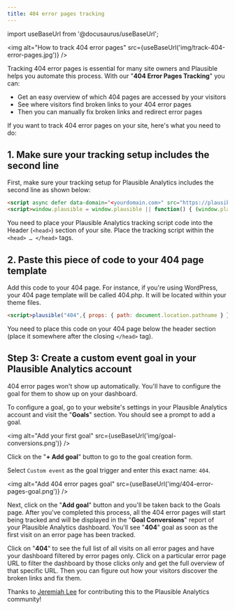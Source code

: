```yaml
---
title: 404 error pages tracking
---
```


import useBaseUrl from '@docusaurus/useBaseUrl';

<img alt="How to track 404 error pages" src={useBaseUrl('img/track-404-error-pages.jpg')} />

Tracking 404 error pages is essential for many site owners and Plausible helps you automate this process. With our "**404 Error Pages Tracking**" you can:

* Get an easy overview of which 404 pages are accessed by your visitors
* See where visitors find broken links to your 404 error pages 
* Then you can manually fix broken links and redirect error pages

If you want to track 404 error pages on your site, here's what you need to do:

## 1. Make sure your tracking setup includes the second line

First, make sure your tracking setup for Plausible Analytics includes the second line as shown below:

```html
<script async defer data-domain="<yourdomain.com>" src="https://plausible.io/js/plausible.js"></script>
<script>window.plausible = window.plausible || function() { (window.plausible.q = window.plausible.q || []).push(arguments) }</script>
```

You need to place your Plausible Analytics tracking script code into the Header (`<head>`) section of your site. Place the tracking script within the `<head> … </head>` tags.

## 2. Paste this piece of code to your 404 page template

Add this code to your 404 page. For instance, if you're using WordPress, your 404 page template will be called 404.php. It will be located within your theme files.

```html
<script>plausible("404",{ props: { path: document.location.pathname } });</script>
```

You need to place this code on your 404 page below the header section (place it somewhere after the closing `</head>` tag).

## Step 3: Create a custom event goal in your Plausible Analytics account

404 error pages won't show up automatically. You'll have to configure the goal for them to show up on your dashboard.

To configure a goal, go to your website's settings in your Plausible Analytics account and visit the "**Goals**" section. You should see a prompt to add a goal.

<img alt="Add your first goal" src={useBaseUrl('img/goal-conversions.png')} />

Click on the "**+ Add goal**" button to go to the goal creation form.

Select `Custom event` as the goal trigger and enter this exact name: `404`.

<img alt="Add 404 error pages goal" src={useBaseUrl('img/404-error-pages-goal.png')} />

Next, click on the "**Add goal**" button and you'll be taken back to the Goals page. After you've completed this process, all the 404 error pages will start being tracked and will be displayed in the "**Goal Conversions**" report of your Plausible Analytics dashboard. You'll see "**404**" goal as soon as the first visit on an error page has been tracked.

Click on "**404**" to see the full list of all visits on all error pages and have your dashboard filtered by error pages only. Click on a particular error page URL to filter the dashboard by those clicks only and get the full overview of that specific URL. Then you can figure out how your visitors discover the broken links and fix them.

Thanks to [Jeremiah Lee](https://www.jeremiahlee.com/) for contributing this to the Plausible Analytics community! 
